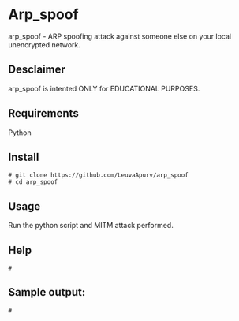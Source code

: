 # Arp_spoof
arp_spoof - ARP spoofing attack against someone else on your local unencrypted network.

## Desclaimer
arp_spoof is intented ONLY for EDUCATIONAL PURPOSES.

## Requirements
Python

## Install
```
# git clone https://github.com/LeuvaApurv/arp_spoof
# cd arp_spoof
```

## Usage
Run the python script and MITM attack performed. 

## Help
```
# 
```

## Sample output:
```
#
```
